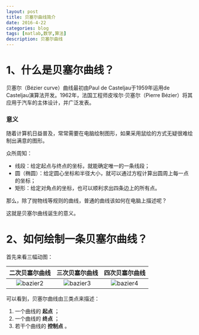 ```yaml
---
layout: post
title: 贝塞尔曲线简介
date: 2016-4-22
categories: blog
tags: [matlab,数学,算法]
description: 贝塞尔曲线
---
```


# 1、什么是贝塞尔曲线？

贝塞尔（Bézier curve）曲线最初由Paul de Casteljau于1959年运用de Casteljau演算法开发。1962年，法国工程师皮埃尔·贝塞尔（Pierre Bézier）将其应用于汽车的主体设计，并广泛发表。

### 意义

随着计算机日益普及，常常需要在电脑绘制图形，如果采用鼠绘的方式无疑很难绘制出满意的图形。

众所周知：

- 线段：给定起点与终点的坐标，就能确定唯一的一条线段；
- 圆（椭圆）：给定圆心坐标和半径大小，就可以通过方程计算出圆周上每一点的坐标；
- 矩形：给定对角点的坐标，也可以顺利求出四条边上的所有点。

那么，除了抛物线等规则的曲线，普通的曲线该如何在电脑上描述呢？

这就是贝塞尔曲线诞生的意义。

# 2、如何绘制一条贝塞尔曲线？

首先来看三幅动图：

二次贝塞尔曲线|三次贝塞尔曲线|四次贝塞尔曲线
:--:|:--:|:--:
![bazier2](http://7xrrbc.com1.z0.glb.clouddn.com/bazier1.gif)|![bazier3](http://7xrrbc.com1.z0.glb.clouddn.com/bazier2.gif)|![bazier4](http://7xrrbc.com1.z0.glb.clouddn.com/bazier3.gif)

可以看到，贝塞尔曲线由三类点来描述：

1. 一个曲线的 __起点__ ；
2. 一个曲线的 __终点__ ；
3. 若干个曲线的 __控制点__ 。

